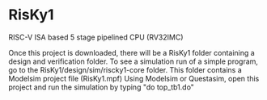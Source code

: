 # RisKy1
 RISC-V ISA based 5 stage pipelined CPU (RV32IMC)

Once this project is downloaded, there will be a RisKy1 folder containing a design and verification folder.  To see a simulation run of a simple program, go to the RisKy1/design/sim/riscky1-core folder. This folder contains a Modelsim project file (RisKy1.mpf)  Using Modelsim or Questasim, open this project and run the simulation by typing "do top_tb1.do"
